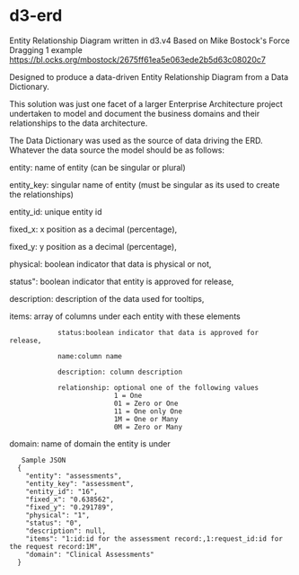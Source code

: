 # d3-erd
 Entity Relationship Diagram written in d3.v4
 Based on Mike Bostock's Force Dragging 1 example https://bl.ocks.org/mbostock/2675ff61ea5e063ede2b5d63c08020c7

Designed to produce a data-driven Entity Relationship Diagram from a Data Dictionary.

This solution was just one facet of a larger Enterprise Architecture project undertaken to model and document the business domains and their relationships to the data architecture.

The Data Dictionary was used as the source of data driving the ERD. Whatever the data source the model should be as follows:

   entity:      name of entity (can be singular or plural)
   
   entity_key:  singular name of entity  (must be singular as its used to create the relationships)
   
   entity_id:   unique entity id
   
   fixed_x:     x position as a decimal (percentage),
   
   fixed_y:     y position as a decimal (percentage),
   
   physical:    boolean indicator that data is physical or not,
   
   status":     boolean indicator that entity is approved for release,
   
   description: description of the data used for tooltips,
   
   items:       array of columns under each entity with these elements
   
                status:boolean indicator that data is approved for release,
                
                name:column name
                
                description: column description
                
                relationship: optional one of the following values
                              1 = One
                              01 = Zero or One
                              11 = One only One
                              1M = One or Many
                              0M = Zero or Many
                              
   domain:      name of domain the entity is under
   
	   Sample JSON
	  {
	    "entity": "assessments",
	    "entity_key": "assessment",
	    "entity_id": "16",
	    "fixed_x": "0.638562",
	    "fixed_y": "0.291789",
	    "physical": "1",
	    "status": "0",
	    "description": null,
	    "items": "1:id:id for the assessment record:,1:request_id:id for the request record:1M",
	    "domain": "Clinical Assessments"
	  }
